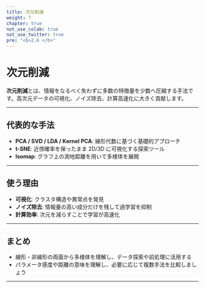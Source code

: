 ```yaml
---
title: 次元削減
weight: 7
chapter: true
not_use_colab: true
not_use_twitter: true
pre: "<b>2.6 </b>"
---
```


# 次元削減

<div class="pagetop-box">
  <p><b>次元削減</b>とは、情報をなるべく失わずに多数の特徴量を少数へ圧縮する手法です。高次元データの可視化、ノイズ除去、計算高速化に大きく貢献します。</p>
</div>

---

## 代表的な手法

- **PCA / SVD / LDA / Kernel PCA**: 線形代数に基づく基礎的アプローチ
- **t-SNE**: 近傍確率を保ったまま 2D/3D に可視化する探索ツール
- **Isomap**: グラフ上の測地距離を用いて多様体を展開

---

## 使う理由

- **可視化**: クラスタ構造や異常点を発見
- **ノイズ除去**: 情報量の高い成分だけを残して過学習を抑制
- **計算効率**: 次元を減らすことで学習が高速化

---

## まとめ

- 線形・非線形の両面から多様体を理解し、データ探索や前処理に活用する
- パラメータ感度や距離の意味を理解し、必要に応じて複数手法を比較しましょう

---
